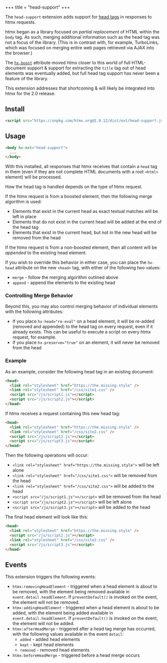 +++
title = "head-support"
+++

The `head-support` extension adds support for
[head tags](https://developer.mozilla.org/en-US/docs/Web/HTML/Element/head) in responses to htmx requests.

htmx began as a library focused on _partial replacement_ of HTML within the `body` tag. As such, merging additional
information such as the head tag was not a focus of the library. (This is in contrast with, for example, TurboLinks,
which was focused on merging entire web pages retrieved via AJAX into the browser.)

The [`hx-boost`](@/attributes/hx-boost.md) attribute moved htmx closer to this world of full HTML-document support &
support for extracting the `title` tag out of head elements was eventually added, but full head tag support has never
been a feature of the library.

This extension addresses that shortcoming & will likely be integrated into htmx for the 2.0 release.

## Install

```html
<script src="https://unpkg.com/htmx.org@1.9.12/dist/ext/head-support.js"></script>
```

## Usage

```html
<body hx-ext="head-support">
  ...
</body>
```

With this installed, all responses that htmx receives that contain a `head` tag in them (even if they are not complete
HTML documents with a root `<html>` element) will be processed.

How the head tag is handled depends on the type of htmx request.

If the htmx request is from a boosted element, then the following merge algorithm is used:

- Elements that exist in the current head as exact textual matches will be left in place
- Elements that do not exist in the current head will be added at the end of the head tag
- Elements that exist in the current head, but not in the new head will be removed from the head

If the htmx request is from a non-boosted element, then all content will be _appended_ to the existing head element.

If you wish to override this behavior in either case, you can place the `hx-head` attribute on the new `<head>` tag,
with either of the following two values:

- `merge` - follow the merging algorithm outlined above
- `append` - append the elements to the existing head

### Controlling Merge Behavior

Beyond this, you may also control merging behavior of individual elements with the following attributes:

- If you place `hx-head="re-eval"` on a head element, it will be re-added (removed and appended) to the head tag on
  every request, even if it already exists. This can be useful to execute a script on every htmx request, for example.
- If you place `hx-preserve="true"` on an element, it will never be removed from the head

### Example

As an example, consider the following head tag in an existing document:

```html
<head>
  <link rel="stylesheet" href="https://the.missing.style" />
  <link rel="stylesheet" href="/css/site1.css" />
  <script src="/js/script1.js"></script>
  <script src="/js/script2.js"></script>
</head>
```

If htmx receives a request containing this new head tag:

```html
<head>
  <link rel="stylesheet" href="https://the.missing.style" />
  <link rel="stylesheet" href="/css/site2.css" />
  <script src="/js/script2.js"></script>
  <script src="/js/script3.js"></script>
</head>
```

Then the following operations will occur:

- `<link rel="stylesheet" href="https://the.missing.style">` will be left alone
- `<link rel="stylesheet" href="/css/site1.css">` will be removed from the head
- `<link rel="stylesheet" href="/css/site2.css">` will be added to the head
- `<script src="/js/script1.js"></script>` will be removed from the head
- `<script src="/js/script2.js"></script>` will be left alone
- `<script src="/js/script3.js"></script>` will be added to the head

The final head element will look like this:

```html
<head>
  <link rel="stylesheet" href="https://the.missing.style" />
  <script src="/js/script2.js"></script>
  <link rel="stylesheet" href="/css/site2.css" />
  <script src="/js/script3.js"></script>
</head>
```

## Events

This extension triggers the following events:

- `htmx:removingHeadElement` - triggered when a head element is about to be removed, with the element being removed
  available in `event.detail.headElement`. If `preventDefault()` is invoked on the event, the element will not be
  removed.
- `htmx:addingHeadElement` - triggered when a head element is about to be added, with the element being added available
  in `event.detail.headElement`. If `preventDefault()` is invoked on the event, the element will not be added.
- `htmx:afterHeadMerge` - triggered after a head tag merge has occurred, with the following values available in the
  event `detail`:
  - `added` - added head elements
  - `kept` - kept head elements
  - `removed` - removed head elements
- `htmx:beforeHeadMerge` - triggered before a head merge occurs
